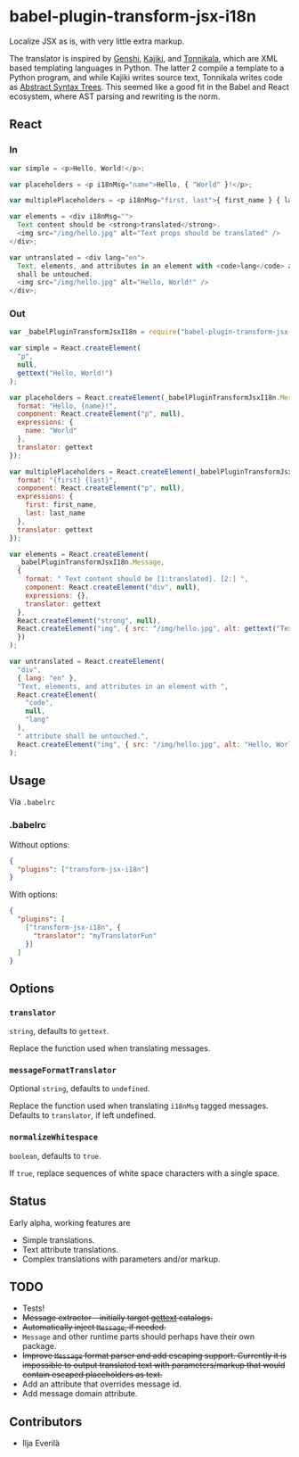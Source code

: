 # babel-plugin-transform-jsx-i18n

Localize JSX as is, with very little extra markup.

The translator is inspired by [Genshi][1], [Kajiki][2], and [Tonnikala][3],
which are XML based templating languages in Python. The latter 2 compile a
template to a Python program, and while Kajiki writes source text, Tonnikala
writes code as [Abstract Syntax Trees][4]. This seemed like a good fit in the
Babel and React ecosystem, where AST parsing and rewriting is the norm.

## React

### In

```javascript
var simple = <p>Hello, World!</p>;

var placeholders = <p i18nMsg="name">Hello, { "World" }!</p>;

var multiplePlaceholders = <p i18nMsg="first, last">{ first_name } { last_name }</p>

var elements = <div i18nMsg="">
  Text content should be <strong>translated</strong>.
  <img src="/img/hello.jpg" alt="Text props should be translated" />
</div>;

var untranslated = <div lang="en">
  Text, elements, and attributes in an element with <code>lang</code> attribute
  shall be untouched. 
  <img src="/img/hello.jpg" alt="Hello, World!" />
</div>;
```

### Out

```javascript
var _babelPluginTransformJsxI18n = require("babel-plugin-transform-jsx-i18n");

var simple = React.createElement(
  "p",
  null,
  gettext("Hello, World!")
);

var placeholders = React.createElement(_babelPluginTransformJsxI18n.Message, {
  format: "Hello, {name}!",
  component: React.createElement("p", null),
  expressions: {
    name: "World"
  },
  translator: gettext
});

var multiplePlaceholders = React.createElement(_babelPluginTransformJsxI18n.Message, {
  format: "{first} {last}",
  component: React.createElement("p", null),
  expressions: {
    first: first_name,
    last: last_name
  },
  translator: gettext
});

var elements = React.createElement(
  _babelPluginTransformJsxI18n.Message,
  {
    format: " Text content should be [1:translated]. [2:] ",
    component: React.createElement("div", null),
    expressions: {},
    translator: gettext
  },
  React.createElement("strong", null),
  React.createElement("img", { src: "/img/hello.jpg", alt: gettext("Text props should be translated")
  })
);

var untranslated = React.createElement(
  "div",
  { lang: "en" },
  "Text, elements, and attributes in an element with ",
  React.createElement(
    "code",
    null,
    "lang"
  ),
  " attribute shall be untouched.",
  React.createElement("img", { src: "/img/hello.jpg", alt: "Hello, World!" })
);
```

## Usage

Via `.babelrc`

### .babelrc

Without options:

```json
{
  "plugins": ["transform-jsx-i18n"]
}
```

With options:

```json
{
  "plugins": [
    ["transform-jsx-i18n", {
      "translator": "myTranslatorFun"
    }]
  ]
}
```

## Options

### `translator`

`string`, defaults to `gettext`.

Replace the function used when translating messages.

### `messageFormatTranslator`

Optional `string`, defaults to `undefined`.

Replace the function used when translating `i18nMsg` tagged messages. Defaults
to `translator`, if left undefined.

### `normalizeWhitespace`

`boolean`, defaults to `true`.

If `true`, replace sequences of white space characters with a single space.

## Status

Early alpha, working features are

- Simple translations.
- Text attribute translations.
- Complex translations with parameters and/or markup.

## TODO

- Tests!
- ~~Message extractor – initially target [gettext][5] catalogs.~~
- ~~Automatically inject `Message`, if needed.~~
- `Message` and other runtime parts should perhaps have their own package.
- ~~Improve `Message` format parser and add escaping support. Currently it is
  impossible to output translated text with parameters/markup that would
  contain escaped placeholders as text.~~
- Add an attribute that overrides message id.
- Add message domain attribute.

## Contributors

- Ilja Everilä

  [1]: https://pythonhosted.org/Genshi/
  [2]: https://pythonhosted.org/Kajiki/
  [3]: https://github.com/tetframework/Tonnikala/
  [4]: https://en.wikipedia.org/wiki/Abstract_syntax_tree
  [5]: https://en.wikipedia.org/wiki/Gettext
